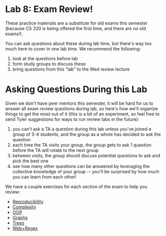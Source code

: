 # Lab 8: Exam Review!

These practice materials are a substitute for old exams this semester
(because CS 320 is being offered the first time, and there are no old
exams!).

You can ask questions about these during lab time, but there's way too
much here to cover in one lab time.  We recommend the following:

1. look at the questions before lab
2. form study groups to discuss these
3. bring questions from this "lab" to the Wed review lecture

# Asking Questions During this Lab

Given we don't have peer mentors this semester, it will be hard for us
to answer all exam review questions during lab, so here's how we'll
organize things to get the most out of it (this is a bit of an
experiment, so feel free to send Tyler suggestions for ways to run
review labs in the future):

1. you can't ask a TA a question during this lab unless you've joined a group of 3-4 students, and the group as a whole has decided to ask the question
2. each time the TA visits your group, the group gets to ask 1 question before the TA will rotate to the next group
3. between visits, the group should discuss potential questions to ask and pick the best one
4. see how many other questions can be answered by leveraging the collective knowledge of your group -- you'll be surprised by how much you can learn from each other!

We have a couple exercises for each section of the exam to help you review:

* [Reproducibility](reproducibility.md)
* [Complexity](complexity.md)
* [OOP](oop.md)
* [Graphs](graphs.md)
* [Trees](trees.md)
* [Web+Regex](web.md)
